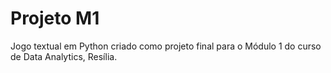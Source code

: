 # Projeto M1
 Jogo textual em Python criado como projeto final para o Módulo 1 do curso de Data Analytics, Resília. 
